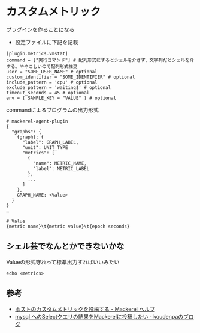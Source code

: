 # カスタムメトリック
プラグインを作ることになる

- 設定ファイルに下記を記載

```
[plugin.metrics.vmstat]
command = ["実行コマンド"] # 配列形式にするとシェルを介さず、文字列だとシェルを介する。ややこしいので配列形式推奨
user = "SOME_USER_NAME" # optional
custom_identifier = "SOME_IDENTIFIER" # optional
include_pattern = 'cpu' # optional
exclude_pattern = 'waiting$' # optional
timeout_seconds = 45 # optional
env = { SAMPLE_KEY = "VALUE" } # optional
```

commandによるプログラムの出力形式

```
# mackerel-agent-plugin
{
  "graphs": {
    {graph}: {
      "label": GRAPH_LABEL,
      "unit": UNIT_TYPE
      "metrics": [
        {
          "name": METRIC_NAME,
          "label": METRIC_LABEL
        },
        ...
      ]
    },
    GRAPH_NAME: <Value>
  }
}
…
```

```
# Value
{metric name}\t{metric value}\t{epoch seconds}
```

## シェル芸でなんとかできないかな

Valueの形式守れって標準出力すればいいみたい

```
echo <metrics>
```

## 参考

- [ホストのカスタムメトリックを投稿する - Mackerel ヘルプ](https://mackerel.io/ja/docs/entry/advanced/custom-metrics)
- [mysql へのSelectクエリの結果をMackerelに投稿したい - koudenpaのブログ](https://koudenpa.hatenablog.com/entry/2018/04/17/013138)